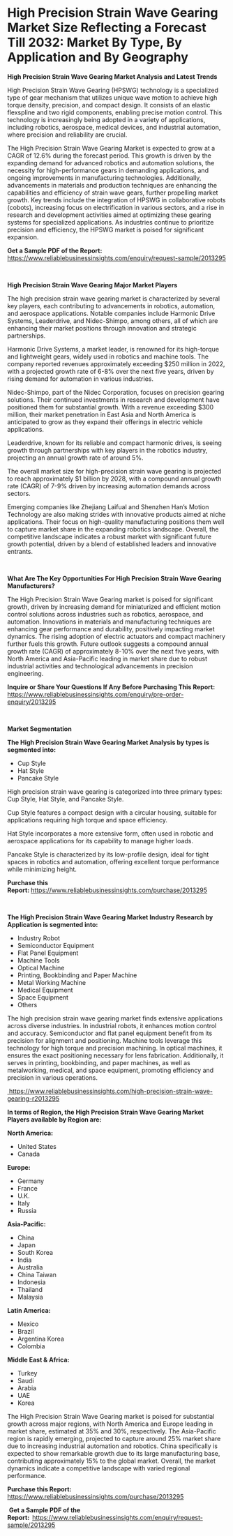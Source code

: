 <p><h1>High Precision Strain Wave Gearing Market Size Reflecting a Forecast Till 2032: Market By Type, By Application and By Geography</h1></p><p><strong>High Precision Strain Wave Gearing Market Analysis and Latest Trends</strong></p>
<p><p>High Precision Strain Wave Gearing (HPSWG) technology is a specialized type of gear mechanism that utilizes unique wave motion to achieve high torque density, precision, and compact design. It consists of an elastic flexspline and two rigid components, enabling precise motion control. This technology is increasingly being adopted in a variety of applications, including robotics, aerospace, medical devices, and industrial automation, where precision and reliability are crucial.</p><p>The High Precision Strain Wave Gearing Market is expected to grow at a CAGR of 12.6% during the forecast period. This growth is driven by the expanding demand for advanced robotics and automation solutions, the necessity for high-performance gears in demanding applications, and ongoing improvements in manufacturing technologies. Additionally, advancements in materials and production techniques are enhancing the capabilities and efficiency of strain wave gears, further propelling market growth. Key trends include the integration of HPSWG in collaborative robots (cobots), increasing focus on electrification in various sectors, and a rise in research and development activities aimed at optimizing these gearing systems for specialized applications. As industries continue to prioritize precision and efficiency, the HPSWG market is poised for significant expansion.</p></p>
<p><strong>Get a Sample PDF of the Report:&nbsp;</strong> <a href="https://www.reliablebusinessinsights.com/enquiry/request-sample/2013295?utm_campaign=3032&utm_medium=2&utm_source=Github&utm_content=ia&utm_term=12042025&utm_id=high-precision-strain-wave-gearing">https://www.reliablebusinessinsights.com/enquiry/request-sample/2013295</a></p>
<p>&nbsp;</p>
<p><strong>High Precision Strain Wave Gearing Major Market Players</strong></p>
<p><p>The high precision strain wave gearing market is characterized by several key players, each contributing to advancements in robotics, automation, and aerospace applications. Notable companies include Harmonic Drive Systems, Leaderdrive, and Nidec-Shimpo, among others, all of which are enhancing their market positions through innovation and strategic partnerships.</p><p>Harmonic Drive Systems, a market leader, is renowned for its high-torque and lightweight gears, widely used in robotics and machine tools. The company reported revenues approximately exceeding $250 million in 2022, with a projected growth rate of 6-8% over the next five years, driven by rising demand for automation in various industries.</p><p>Nidec-Shimpo, part of the Nidec Corporation, focuses on precision gearing solutions. Their continued investments in research and development have positioned them for substantial growth. With a revenue exceeding $300 million, their market penetration in East Asia and North America is anticipated to grow as they expand their offerings in electric vehicle applications.</p><p>Leaderdrive, known for its reliable and compact harmonic drives, is seeing growth through partnerships with key players in the robotics industry, projecting an annual growth rate of around 5%. </p><p>The overall market size for high-precision strain wave gearing is projected to reach approximately $1 billion by 2028, with a compound annual growth rate (CAGR) of 7-9% driven by increasing automation demands across sectors.</p><p>Emerging companies like Zhejiang Laifual and Shenzhen Han’s Motion Technology are also making strides with innovative products aimed at niche applications. Their focus on high-quality manufacturing positions them well to capture market share in the expanding robotics landscape. Overall, the competitive landscape indicates a robust market with significant future growth potential, driven by a blend of established leaders and innovative entrants.</p></p>
<p>&nbsp;</p>
<p><strong>What Are The Key Opportunities For High Precision Strain Wave Gearing Manufacturers?</strong></p>
<p><p>The High Precision Strain Wave Gearing market is poised for significant growth, driven by increasing demand for miniaturized and efficient motion control solutions across industries such as robotics, aerospace, and automation. Innovations in materials and manufacturing techniques are enhancing gear performance and durability, positively impacting market dynamics. The rising adoption of electric actuators and compact machinery further fuels this growth. Future outlook suggests a compound annual growth rate (CAGR) of approximately 8-10% over the next five years, with North America and Asia-Pacific leading in market share due to robust industrial activities and technological advancements in precision engineering.</p></p>
<p><strong>Inquire or Share Your Questions If Any Before Purchasing This Report:</strong> <a href="https://www.reliablebusinessinsights.com/enquiry/pre-order-enquiry/2013295?utm_campaign=3032&utm_medium=2&utm_source=Github&utm_content=ia&utm_term=12042025&utm_id=high-precision-strain-wave-gearing">https://www.reliablebusinessinsights.com/enquiry/pre-order-enquiry/2013295</a></p>
<p>&nbsp;</p>
<p><strong>Market Segmentation</strong></p>
<p><strong>The High Precision Strain Wave Gearing Market Analysis by types is segmented into:</strong></p>
<p><ul><li>Cup Style</li><li>Hat Style</li><li>Pancake Style</li></ul></p>
<p><p>High precision strain wave gearing is categorized into three primary types: Cup Style, Hat Style, and Pancake Style. </p><p>Cup Style features a compact design with a circular housing, suitable for applications requiring high torque and space efficiency. </p><p>Hat Style incorporates a more extensive form, often used in robotic and aerospace applications for its capability to manage higher loads. </p><p>Pancake Style is characterized by its low-profile design, ideal for tight spaces in robotics and automation, offering excellent torque performance while minimizing height.</p></p>
<p><strong>Purchase this Report:&nbsp;</strong><a href="https://www.reliablebusinessinsights.com/purchase/2013295?utm_campaign=3032&utm_medium=2&utm_source=Github&utm_content=ia&utm_term=12042025&utm_id=high-precision-strain-wave-gearing">https://www.reliablebusinessinsights.com/purchase/2013295</a></p>
<p>&nbsp;</p>
<p><strong>The High Precision Strain Wave Gearing Market Industry Research by Application is segmented into:</strong></p>
<p><ul><li>Industry Robot</li><li>Semiconductor Equipment</li><li>Flat Panel Equipment</li><li>Machine Tools</li><li>Optical Machine</li><li>Printing, Bookbinding and Paper Machine</li><li>Metal Working Machine</li><li>Medical Equipment</li><li>Space Equipment</li><li>Others</li></ul></p>
<p><p>The high precision strain wave gearing market finds extensive applications across diverse industries. In industrial robots, it enhances motion control and accuracy. Semiconductor and flat panel equipment benefit from its precision for alignment and positioning. Machine tools leverage this technology for high torque and precision machining. In optical machines, it ensures the exact positioning necessary for lens fabrication. Additionally, it serves in printing, bookbinding, and paper machines, as well as metalworking, medical, and space equipment, promoting efficiency and precision in various operations.</p></p>
<p><a href="https://www.reliablebusinessinsights.com/high-precision-strain-wave-gearing-r2013295?utm_campaign=3032&utm_medium=2&utm_source=Github&utm_content=ia&utm_term=12042025&utm_id=high-precision-strain-wave-gearing">&nbsp;https://www.reliablebusinessinsights.com/high-precision-strain-wave-gearing-r2013295</a></p>
<p><strong>In terms of Region, the High Precision Strain Wave Gearing Market Players available by Region are:</strong></p>
<p>
    <p> <strong> North America: </strong>
        <ul>
            <li>United States</li>
            <li>Canada</li>
        </ul>
        </p> 
    <p> <strong> Europe: </strong>
        <ul>
            <li>Germany</li>
            <li>France</li>
            <li>U.K.</li>
            <li>Italy</li>
            <li>Russia</li>
        </ul>
        </p> 
    <p> <strong> Asia-Pacific: </strong>
        <ul>
            <li>China</li>
            <li>Japan</li>
            <li>South Korea</li>
            <li>India</li>
            <li>Australia</li>
            <li>China Taiwan</li>
            <li>Indonesia</li>
            <li>Thailand</li>
            <li>Malaysia</li>
        </ul>
        </p> 
    <p> <strong> Latin America: </strong>
        <ul>
            <li>Mexico</li>
            <li>Brazil</li>
            <li>Argentina Korea</li>
            <li>Colombia</li>
        </ul>
        </p> 
    <p> <strong> Middle East & Africa: </strong>
        <ul>
            <li>Turkey</li>
            <li>Saudi</li>
            <li>Arabia</li>
            <li>UAE</li>
            <li>Korea</li>
        </ul>
    </p>
    </p>
<p><p>The High Precision Strain Wave Gearing market is poised for substantial growth across major regions, with North America and Europe leading in market share, estimated at 35% and 30%, respectively. The Asia-Pacific region is rapidly emerging, projected to capture around 25% market share due to increasing industrial automation and robotics. China specifically is expected to show remarkable growth due to its large manufacturing base, contributing approximately 15% to the global market. Overall, the market dynamics indicate a competitive landscape with varied regional performance.</p></p>
<p><strong>Purchase this Report: </strong><a href="https://www.reliablebusinessinsights.com/purchase/2013295?utm_campaign=3032&utm_medium=2&utm_source=Github&utm_content=ia&utm_term=12042025&utm_id=high-precision-strain-wave-gearing">https://www.reliablebusinessinsights.com/purchase/2013295</a></p>
<p>&nbsp;<strong>Get a Sample PDF of the Report:&nbsp;&nbsp;</strong><a href="https://www.reliablebusinessinsights.com/enquiry/request-sample/2013295?utm_campaign=3032&utm_medium=2&utm_source=Github&utm_content=ia&utm_term=12042025&utm_id=high-precision-strain-wave-gearing">https://www.reliablebusinessinsights.com/enquiry/request-sample/2013295</a></p>
<p><strong></strong></p>
<p><p></p><p></p><p></p></p>